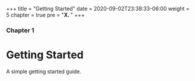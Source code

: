 +++
title = "Getting Started"
date = 2020-09-02T23:38:33-06:00
weight = 5
chapter = true
pre = "<b>X. </b>"
+++

### Chapter 1

# Getting Started

A simple getting started guide.
